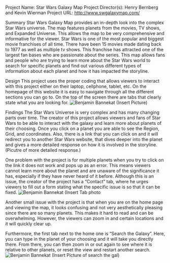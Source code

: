 Project Name: Star Wars Galaxy Map 
Project Director(s): Henry Bernberg and Kevin Wierman
Project URL: http://www.swgalaxymap.com/


Summary
Star Wars Galaxy Map provides an in-depth look into the complex Star Wars universe. The map features planets from the movies, TV shows, and Expanded Universe. This allows the map to be very comprehensive and informative for the viewer. Star Wars is one of the most popular and biggest movie franchises of all time. There have been 15 movies made dating back to 1977 as well as multiple tv shows. This franchise has attracted one of the largest fan bases who are passionate about the series. This map allows fans and people who are trying to learn more about the Star Wars world to search for specific planets and find out various different types of information about each planet and how it has impacted the storyline. 

Design
This project uses the proper coding that allows viewers to interact with this project either on their laptop, cellphone, tablet, etc. On the homepage of this website it is easy to navigate through all the different sections you can go to. On the top of the screen there are tabs that clearly state what you are looking for. ![Benjamin Bannekat](https://octodex.github.com/images/bannekat.png) (Insert Picture)

Findings
The Star Wars Universe is very complex and has many changing parts over time. The creator of this project allows viewers and fans of Star Wars to be able to interact with the galaxy and learn more about planets of their choosing. Once you click on a planet you are able to see the Region, Grid, and coordinates. Also, there is a link that you can click on and it will redirect you to another Star Wars website, that dives deeper into the planet and gives a more detailed response on how it is involved in the storyline. (Picutre of more detailed response.)

One problem with the project is for multiple planets when you try to click on the link it does not work and pops up as an error. This means viewers cannot learn more about the planet and are unaware of the significance it has, especially if they have never heard of it before. Although this is an issue, the creator of the project has a “Contact” tab, where he urges viewers to fill out a form stating what the specific issue is so that it can be fixed. ![Benjamin Bannekat](https://octodex.github.com/images/bannekat.png) (Insert Tab photo

Another small issue with the project is that when you are on the home page and viewing the map, it looks confusing and not very aesthetically pleasing since there are so many planets. This makes it hard to read and can be overwhelming. However, the viewers can zoom in and certain locations and it will quickly clear up.

 Furthermore, the first tab next to the home one is “Search the Galaxy”. Here, you can type in the planet of your choosing and it will take you directly there. From there, you can then zoom in or out again to see where it is relative to other planets, or reset the view and restart another search. ![Benjamin Bannekat](https://octodex.github.com/images/bannekat.png) (Insert Picture of search the gal)

